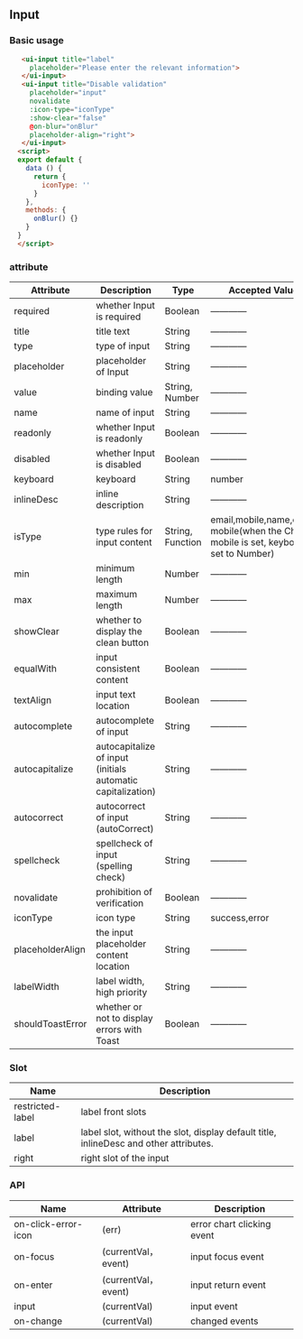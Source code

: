 ## Input

### Basic usage
```html
   <ui-input title="label"
     placeholder="Please enter the relevant information">
   </ui-input>
   <ui-input title="Disable validation"
     placeholder="input"
     novalidate
     :icon-type="iconType"
     :show-clear="false"
     @on-blur="onBlur"
     placeholder-align="right">
   </ui-input>
  <script>
  export default {
    data () {
      return {
        iconType: ''
      }
    },
    methods: {
      onBlur() {}
    }
  }
  </script>
```
### attribute

| Attribute      | Description    | Type      | Accepted Values	       | Default   |
|---------- |-------- |---------- |------------ |-------- |
|required | whether Input is required |Boolean |————|false |
|title | title text |String |————|———— |
|type | type of input |String |————|text |
|placeholder | placeholder of Input |String |————|text |
|value | binding value |String, Number |————|text |
|name | name of input |String |————|———— |
|readonly |  whether Input is readonly |Boolean |————|———— |
|disabled | whether Input is disabled |Boolean |————|———— |
|keyboard | keyboard |String |number|———— |
|inlineDesc | inline description |String |————|———— |
|isType | type rules for input content |String, Function |email,mobile,name,china-mobile(when the China-mobile is set, keyboard is set to Number)|———— |
|min | minimum length |Number|————|———— |
|max | maximum length |Number|————|———— |
|showClear | whether to display the clean button |Boolean|————|———— |
|equalWith | input consistent content |Boolean|————|———— |
|textAlign | input text location |Boolean|————|———— |
|autocomplete | autocomplete of input |String|————|off |
|autocapitalize | autocapitalize of input (initials automatic capitalization) |String|————|off |
|autocorrect | autocorrect of input (autoCorrect) |String|————|off |
|spellcheck | spellcheck of input (spelling check) |String|————|false |
|novalidate | prohibition of verification |Boolean|————|false |
|iconType | icon type |String|success,error|———— |
|placeholderAlign | the input placeholder content location |String|————|———— |
|labelWidth | label width, high priority |String|————|———— |
|shouldToastError | whether or not to display errors with Toast |Boolean|————|true |

### Slot

| Name      | Description    |
|---------- |-------- |
|restricted-label | label front slots |
|label | label slot, without the slot, display default title, inlineDesc and other attributes. |
|right | right slot of the input |


### API

| Name      | Attribute    | Description    |
|---------- |-------- |-------- |
|on-click-error-icon | (err) | error chart clicking event |
|on-focus | (currentVal，event) | input focus event |
|on-enter | (currentVal，event) | input return event |
|input | (currentVal) | input event |
|on-change | (currentVal) | changed events |
